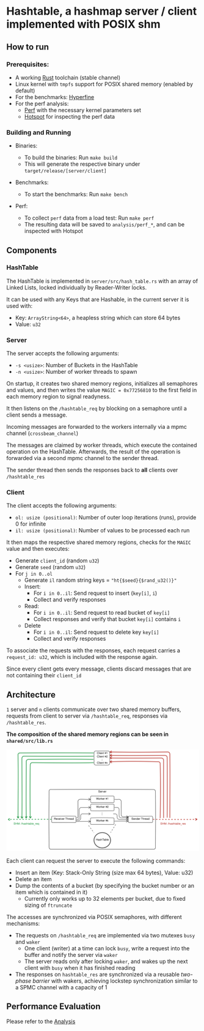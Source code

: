 # Hashtable, a hashmap server / client implemented with POSIX shm
## How to run
### Prerequisites:
- A working [Rust](https://www.rust-lang.org/tools/install) toolchain (stable channel)
- Linux kernel with `tmpfs` support for POSIX shared memory (enabled by default)
- For the benchmarks: [Hyperfine](https://github.com/sharkdp/hyperfine)
- For the perf analysis:
  - [Perf](https://perfwiki.github.io/main/) with the necessary kernel parameters set
  - [Hotspot](https://github.com/KDAB/hotspot) for inspecting the perf data

### Building and Running
- Binaries:
  - To build the binaries: Run `make build`
  - This will generate the respective binary under `target/release/[server/client]`

- Benchmarks:
  - To start the benchmarks: Run `make bench`

- Perf:
  - To collect `perf` data from a load test: Run `make perf`
  - The resulting data will be saved to `analysis/perf_*`, and can be inspected with Hotspot

## Components
### HashTable
The HashTable is implemented in `server/src/hash_table.rs` with an array of Linked Lists,
locked individually by Reader-Writer locks.

It can be used with any Keys that are Hashable, in the current server it is used with:
- Key: `ArrayString<64>`, a heapless string which can store 64 bytes
- Value: `u32`

### Server
The server accepts the following arguments:
- `-s <usize>`: Number of Buckets in the HashTable
- `-n <usize>`: Number of worker threads to spawn

On startup, it creates two shared memory regions, initializes all semaphores and values,
and then writes the value `MAGIC = 0x77256810` to the first field in each memory region to signal readyness.

It then listens on the `/hashtable_req` by blocking on a semaphore until a client sends a message.

Incoming messages are forwarded to the workers internally via a mpmc channel (`crossbeam_channel`)

The messages are claimed by worker threads, which execute the contained operation on the HashTable.
Afterwards, the result of the operation is forwarded via a second mpmc channel to the sender thread.

The sender thread then sends the responses back to **all** clients over `/hashtable_res`

### Client
The client accepts the following arguments:
- `ol: usize (positional)`: Number of outer loop iterations (runs), provide 0 for infinite
- `il: usize (positional)`: Number of values to be processed each run

It then maps the respective shared memory regions, checks for the `MAGIC` value and then executes:
- Generate `client_id` (random `u32`)
- Generate `seed` (random `u32`)
- For `j in 0..ol`
  - Generate `il` random string keys = `"ht{$seed}{$rand_u32()}"`
  - Insert:
    - For `i in 0..il`: Send request to insert (`key[i]`, `i`)
    - Collect and verify responses
  - Read:
    - For `i in 0..il`: Send request to read bucket of `key[i]`
    - Collect responses and verify that bucket `key[i]` contains `i`
  - Delete
    - For `i in 0..il`: Send request to delete key `key[i]`
    - Collect and verify responses

To associate the requests with the responses, each request carries a `request_id: u32`,
which is included with the response again.

Since every client gets every message, clients discard messages that are not containing their `client_id`

## Architecture
`1` server and `n` clients communicate over two shared memory buffers, requests from client to server via `/hashtable_req`, responses via `/hashtable_res`.

**The composition of the shared memory regions can be seen in `shared/src/lib.rs`**

![Architecture](analysis/architecture_v1.svg)

Each client can request the server to execute the following commands:
- Insert an item (Key: Stack-Only String (size max 64 bytes), Value: u32)
- Delete an item
- Dump the contents of a bucket (by specifying the bucket number or an item which is contained in it)
  - Currently only works up to 32 elements per bucket, due to fixed sizing of `ftruncate`

The accesses are synchronized via POSIX semaphores, with different mechanisms:
- The requests on `/hashtable_req` are implemented via two mutexes `busy` and `waker`
  - One client (writer) at a time can lock `busy`, write a request into the buffer and notify the server via `waker`
  - The server reads only after locking `waker`, and wakes up the next client with `busy` when it has finished reading
- The responses on `hashtable_res` are synchronized via a reusable *two-phase barrier* with wakers, achieving lockstep synchronization similar to a SPMC channel with a capacity of 1

## Performance Evaluation
Please refer to the [Analysis](analysis/ANALYSIS.md)
